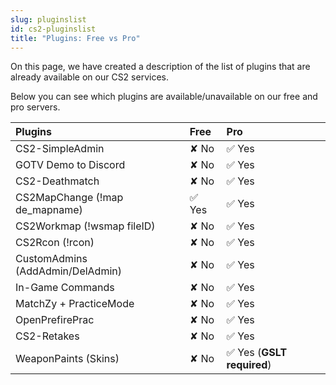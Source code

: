 ```yaml
---
slug: pluginslist
id: cs2-pluginslist
title: "Plugins: Free vs Pro"
---
```


On this page, we have created a description of the list of plugins that are already available on our CS2 services.

Below you can see which plugins are available/unavailable on our free and pro servers.

| Plugins                                 | Free           | Pro    |
|:-                                       |:-              |:-      |
| CS2-SimpleAdmin                         |  &#x2718; No   | ✅ Yes |
| GOTV Demo to Discord                    |  &#x2718; No   | ✅ Yes |
| CS2-Deathmatch                          |  &#x2718; No   | ✅ Yes |
| CS2MapChange (!map de_mapname)          |      ✅ Yes    | ✅ Yes |
| CS2Workmap (!wsmap fileID)              |  &#x2718; No   | ✅ Yes |
| CS2Rcon (!rcon)                         |  &#x2718; No   | ✅ Yes |
| CustomAdmins (AddAdmin/DelAdmin)        |  &#x2718; No   | ✅ Yes |
| In-Game Commands                        |  &#x2718; No   | ✅ Yes |
| MatchZy + PracticeMode                  |  &#x2718; No   | ✅ Yes |
| OpenPrefirePrac                         |  &#x2718; No   | ✅ Yes |
| CS2-Retakes                             |  &#x2718; No   | ✅ Yes |
| WeaponPaints (Skins)                    |  &#x2718; No   | ✅ Yes (**GSLT required**) |
